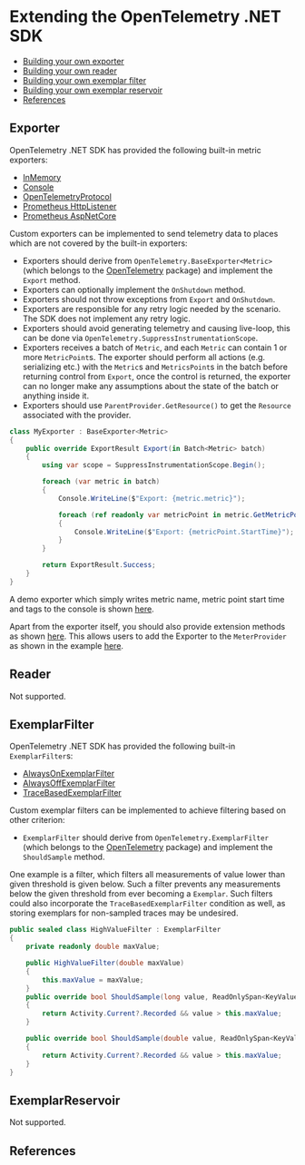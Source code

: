 # Extending the OpenTelemetry .NET SDK

* [Building your own exporter](#exporter)
* [Building your own reader](#reader)
* [Building your own exemplar filter](#exemplarfilter)
* [Building your own exemplar reservoir](#exemplarreservoir)
* [References](#references)

## Exporter

OpenTelemetry .NET SDK has provided the following built-in metric exporters:

* [InMemory](../../../src/OpenTelemetry.Exporter.InMemory/README.md)
* [Console](../../../src/OpenTelemetry.Exporter.Console/README.md)
* [OpenTelemetryProtocol](../../../src/OpenTelemetry.Exporter.OpenTelemetryProtocol/README.md)
* [Prometheus HttpListener](../../../src/OpenTelemetry.Exporter.Prometheus.HttpListener/README.md)
* [Prometheus AspNetCore](../../../src/OpenTelemetry.Exporter.Prometheus.AspNetCore/README.md)

Custom exporters can be implemented to send telemetry data to places which are
not covered by the built-in exporters:

* Exporters should derive from `OpenTelemetry.BaseExporter<Metric>` (which
  belongs to the [OpenTelemetry](../../../src/OpenTelemetry/README.md) package)
  and implement the `Export` method.
* Exporters can optionally implement the `OnShutdown` method.
* Exporters should not throw exceptions from `Export` and
  `OnShutdown`.
* Exporters are responsible for any retry logic needed by the scenario. The SDK
  does not implement any retry logic.
* Exporters should avoid generating telemetry and causing live-loop, this can be
  done via `OpenTelemetry.SuppressInstrumentationScope`.
* Exporters receives a batch of `Metric`, and each `Metric`
  can contain 1 or more `MetricPoint`s.
  The exporter should perform all actions (e.g. serializing etc.) with
  the `Metric`s and `MetricsPoint`s in the batch before returning control from
  `Export`, once the control is returned, the exporter can no longer make any
  assumptions about the state of the batch or anything inside it.
* Exporters should use `ParentProvider.GetResource()` to get the `Resource`
  associated with the provider.

```csharp
class MyExporter : BaseExporter<Metric>
{
    public override ExportResult Export(in Batch<Metric> batch)
    {
        using var scope = SuppressInstrumentationScope.Begin();

        foreach (var metric in batch)
        {
            Console.WriteLine($"Export: {metric.metric}");

            foreach (ref readonly var metricPoint in metric.GetMetricPoints())
            {
                Console.WriteLine($"Export: {metricPoint.StartTime}");
            }
        }

        return ExportResult.Success;
    }
}
```

A demo exporter which simply writes metric name, metric point start time
and tags to the console is shown [here](./MyExporter.cs).

Apart from the exporter itself, you should also provide extension methods as
shown [here](./MyExporterExtensions.cs). This allows users to add the Exporter
to the `MeterProvider` as shown in the example [here](./Program.cs).

## Reader

Not supported.

## ExemplarFilter

OpenTelemetry .NET SDK has provided the following built-in `ExemplarFilter`s:

* [AlwaysOnExemplarFilter](../../../src/OpenTelemetry/Metrics/Exemplar/AlwaysOnExemplarFilter.cs)
* [AlwaysOffExemplarFilter](../../../src/OpenTelemetry/Metrics/Exemplar/AlwaysOffExemplarFilter.cs)
* [TraceBasedExemplarFilter](../../../src/OpenTelemetry/Metrics/Exemplar/TraceBasedExemplarFilter.cs)

Custom exemplar filters can be implemented to achieve filtering based on other criterion:

* `ExemplarFilter` should derive from `OpenTelemetry.ExemplarFilter` (which
  belongs to the [OpenTelemetry](../../../src/OpenTelemetry/README.md) package)
  and implement the `ShouldSample` method.

One example is a filter, which filters all measurements of value lower
than given threshold is given below. Such a filter prevents any measurements
below the given threshold from ever becoming a `Exemplar`. Such filters could
also incorporate the `TraceBasedExemplarFilter` condition as well, as storing
exemplars for non-sampled traces may be undesired.

```csharp
public sealed class HighValueFilter : ExemplarFilter
{
    private readonly double maxValue;

    public HighValueFilter(double maxValue)
    {
        this.maxValue = maxValue;
    }
    public override bool ShouldSample(long value, ReadOnlySpan<KeyValuePair<string, object>> tags)
    {
        return Activity.Current?.Recorded && value > this.maxValue;
    }

    public override bool ShouldSample(double value, ReadOnlySpan<KeyValuePair<string, object>> tags)
    {
        return Activity.Current?.Recorded && value > this.maxValue;
    }
}
```

## ExemplarReservoir

Not supported.

## References
